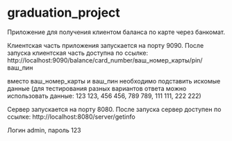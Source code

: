 # graduation_project
Приложение для получения клиентом баланса по карте через банкомат.

Клиентская часть приложения запускается на порту 9090.
После запуска клиентская часть доступна по ссылке:
http://localhost:9090/balance/card_number/ваш_номер_карты/pin/ваш_пин

вместо ваш_номер_карты и ваш_пин необходимо подставить искомые данные
(для тестирования разных вариантов ответа можно использовать данные:
123 123,
456 456,
789 789,
111 111,
222 222)

Сервер запускается на порту 8080.
После запуска сервер доступен по ссылке:
http://localhost:8080/server/getinfo

Логин admin, пароль 123